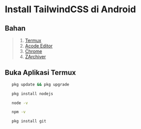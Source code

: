 # Install TailwindCSS di Android

## Bahan
> 1. [Termux](https://moneyblink.com/xplljU7Mx7)
> 2. [Acode Editor]()
> 3. [Chrome]()
> 4. [ZArchiver]()

## Buka Aplikasi Termux
```bash 
   pkg update && pkg upgrade
```
```bash 
   pkg install nodejs
```
```bash
   node -v
```
```bash
   npm -v
```
```bash
   pkg install git
```
## 

